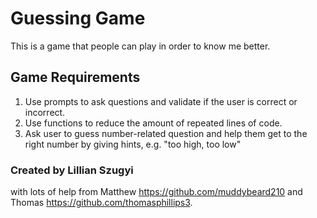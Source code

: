 # Guessing Game
This is a game that people can play in order to know me better.

## Game Requirements
1. Use prompts to ask questions and validate if the user is correct or incorrect.
2. Use functions to reduce the amount of repeated lines of code.
3. Ask user to guess number-related question and help them get to the right number by giving hints, e.g. "too high, too low"

### Created by Lillian Szugyi
with lots of help from Matthew https://github.com/muddybeard210 and Thomas https://github.com/thomasphillips3.
